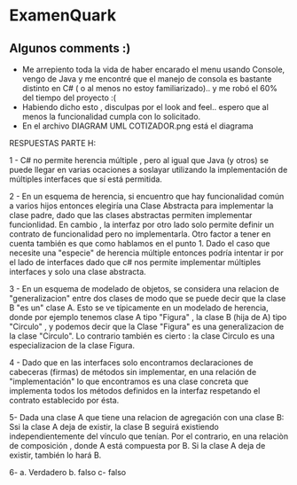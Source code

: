 # ExamenQuark


## Algunos comments :)

- Me arrepiento toda la vida de haber encarado el menu usando Console, vengo de Java y me encontré que el manejo
  de consola es bastante distinto en C# ( o al menos no estoy familiarizado).. y me robó el 60% del tiempo del proyecto :(
- Habiendo dicho esto , disculpas por el look and feel.. espero que al menos la funcionalidad cumpla con lo solicitado.
- En el archivo DIAGRAM UML COTIZADOR.png está el diagrama

RESPUESTAS PARTE H:

1 - C# no permite herencia múltiple , pero al igual que Java (y otros) se puede llegar en varias ocaciones a soslayar utilizando la implementación de múltiples interfaces que sí está permitida.

2 - En un esquema de herencia, si encuentro que hay funcionalidad común a varios hijos entonces elegiría una Clase Abstracta para implementar la clase padre, dado que las clases abstractas permiten implementar funcionlidad. En cambio , la interfaz por otro lado solo permite definir un contrato de funcionalidad pero no implementarla. Otro factor a tener en cuenta también es que como hablamos en el punto 1. Dado el caso que necesite una "especie" de herencia múltiple entonces podría intentar ir por el lado de interfaces dado que c# nos permite implementar múltiples interfaces y solo una clase abstracta.

3 - En un esquema de modelado de objetos, se considera una relacion de "generalizacion" entre dos clases de modo que se puede decir que la clase B "es un" clase A. Esto se ve típicamente en un modelado de herencia, donde por ejemplo tenemos clase A tipo "Figura" , la clase B (hija de A) tipo "Circulo" , y podemos decir que la Clase "Figura" es una generalizacion de la clase "Circulo". Lo contrario también es cierto : la clase Circulo es una especializacion de la clase Figura.

4 - Dado que en las interfaces solo encontramos declaraciones de cabeceras (firmas) de métodos sin implementar, en una relación de "implementación" lo que encontramos es una clase concreta que implementa todos los métodos definidos en la interfaz respetando el contrato establecido por ésta.

5- Dada una clase A que tiene una relacion de agregación con una clase B: Ssi la clase A deja de existir, la clase B seguirá existiendo independientemente del vínculo que tenían.
Por el contrario, en una relaciòn de composición , donde A está compuesta por B. Si la clase A deja de existir, también lo hará B.

6- a. Verdadero
   b. falso
   c- falso
